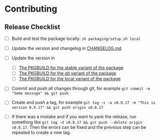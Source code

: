 # Contributing

## Release Checklist

- [ ] Build and test the package locally: `sh packaging/setup.sh local`

- [ ] Update the version and changelog in [CHANGELOG.md](CHANGELOG.md)

- [ ] Update the version in 
  - [ ] [The PKGBUILD for the stable variant of the package](packaging/arch/python-pyrunning/PKGBUILD)
  - [ ] [The PKGBUILD for the git variant of the package](packaging/arch/python-pyrunning-git/PKGBUILD)
  - [ ] [The PKGBUILD for the local variant of the package](packaging/arch/python-pyrunning-local/PKGBUILD)

- [ ] Commit and push all changes through git, for example `git commit -m "Some message" && git push`

- [ ] Create and push a tag, for example `git tag -s -a v0.0.17 -m "This is version 0.0.17" && git push origin v0.0.17`
- [ ] If there was a mistake and if you want to yank the release, run something like `git tag -d v0.0.17 && git push --delete origin v0.0.17`. Then the errors can be fixed and the previous step can be repeated to create a new tag.